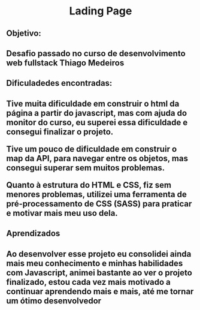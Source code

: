 <h1 align="center"> Lading Page </h1>

<h2> Objetivo: <h2>
  <p> Desafio passado no curso de desenvolvimento web fullstack Thiago Medeiros</p>

<h2> Dificuladedes encontradas: <h2>
  <p> Tive muita dificuldade em construir o html da página a partir do javascript, mas com ajuda do monitor do curso, eu superei essa dificuldade e consegui finalizar o projeto. </p>
  <p> Tive um pouco de dificuldade em construir o map da API, para navegar entre os objetos, mas consegui superar sem muitos problemas. </p>
  <p> Quanto à estrutura do HTML e CSS, fiz sem menores problemas, utilizei uma ferramenta de pré-processamento de CSS (SASS) para praticar e motivar mais meu uso dela. </p>
  
<h2> Aprendizados <h2>
  <p> Ao desenvolver esse projeto eu consolidei ainda mais meu conhecimento e minhas habilidades com Javascript, animei bastante ao ver o projeto finalizado, estou cada vez mais motivado a continuar aprendendo mais e mais, até me tornar um ótimo desenvolvedor </p>

  
